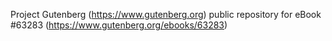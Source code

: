 Project Gutenberg (https://www.gutenberg.org) public repository for eBook #63283 (https://www.gutenberg.org/ebooks/63283)

